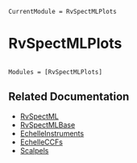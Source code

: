 ```@meta
CurrentModule = RvSpectMLPlots
```

# RvSpectMLPlots

```@index
```

```@autodocs
Modules = [RvSpectMLPlots]
```


## Related Documentation
- [RvSpectML](https://github.com/eford/RvSpectML.jl)
- [RvSpectMLBase](https://rvspectml.github.io/RvSpectMLBase.jl/stable/)
- [EchelleInstruments](https://rvspectml.github.io/EchelleInstruments.jl/stable/)
- [EchelleCCFs](https://rvspectml.github.io/EchelleCCFs.jl/stable)
- [Scalpels](https://rvspectml.github.io/Scalpels.jl/stable/)

